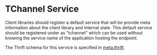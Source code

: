 
# TChannel Service

Client libraries should register a default service that will be provide meta
information about the client library and internal state. This default service
should be registered under as "tchannel" which can be used without knowing
the service name of the application hosting the endpoint.

The Thrift schema for this service is specified in [meta.thrift](../thrift/meta./thrift).
